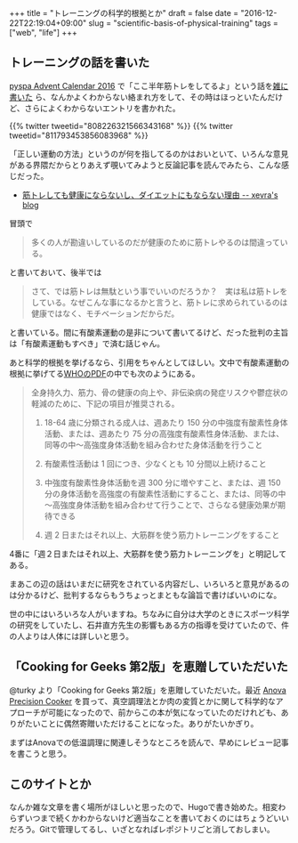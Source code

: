 +++
title = "トレーニングの科学的根拠とか"
draft = false
date = "2016-12-22T22:19:04+09:00"
slug = "scientific-basis-of-physical-training"
tags = ["web", "life"]
+++

## トレーニングの話を書いた
[pyspa Advent Calendar 2016](http://www.adventar.org/calendars/1435) で「ここ半年筋トレをしてるよ」という話を[雑に書いた](http://www.adventar.org/calendars/1435) ら、なんかよくわからない絡まれ方をして、その時はほっといたんだけど、さらによくわからないエントリを書かれた。

{{% twitter tweetid="808226321566343168" %}}
{{% twitter tweetid="811793453856083968" %}}

「正しい運動の方法」というのが何を指してるのかはおいといて、いろんな意見がある界隈だからとりあえず覗いてみようと反論記事を読んでみたら、こんな感じだった。

* [筋トレしても健康にならないし、ダイエットにもならない理由 -- xevra's blog](http://xevra.hatenablog.com/entry/2016/12/22/133755)

冒頭で

> 多くの人が勘違いしているのだが健康のために筋トレやるのは間違っている。

と書いておいて、後半では

> さて、では筋トレは無駄という事でいいのだろうか？　実は私は筋トレをしている。なぜこんな事になるかと言うと、筋トレに求められているのは健康ではなく、モチベーションだからだ。

と書いている。間に有酸素運動の是非について書いてるけど、だった批判の主旨は「有酸素運動もすべき」で済む話じゃん。

あと科学的根拠を挙げるなら、引用をちゃんとしてほしい。文中で有酸素運動の根拠に挙げてる[WHOのPDF](http://www0.nih.go.jp/eiken/programs/kenzo20120306.pdf)の中でも次のようにある。

> 全身持久力、筋力、骨の健康の向上や、非伝染病の発症リスクや鬱症状の軽減のために、下記の項目が推奨される。
> 
> 1. 18-64 歳に分類される成人は、週あたり 150 分の中強度有酸素性身体活動、または、週あたり 75 分の高強度有酸素性身体活動、または、同等の中～高強度身体活動を組み合わせた身体活動を行うこと
> 
> 2. 有酸素性活動は 1 回につき、少なくとも 10 分間以上続けること
>
> 3. 中強度有酸素性身体活動を週 300 分に増やすこと、または、週 150 分の身体活動を高強度の有酸素性活動にすること、または、同等の中～高強度身体活動を組み合わせて行うことで、さらなる健康効果が期待できる
>
> 4. 週 2 日またはそれ以上、大筋群を使う筋力トレーニングをすること

4番に「週２日またはそれ以上、大筋群を使う筋力トレーニングを」と明記してある。

まあこの辺の話はいまだに研究をされている内容だし、いろいろと意見があるのは分かるけど、批判するならもうちょっとまともな論旨で書けばいいのにな。

世の中にはいろいろな人がいますね。ちなみに自分は大学のときにスポーツ科学の研究をしていたし、石井直方先生の影響もある方の指導を受けていたので、件の人よりは人体には詳しいと思う。

## 「Cooking for Geeks 第2版」を恵贈していただいた
@turky より「Cooking for Geeks 第2版」を恵贈していただいた。最近 [Anova Precision Cooker](http://amzn.to/2ij4E9R) を買って、真空調理法とか肉の変質とかに関して科学的なアプローチが可能になったので、前からこの本が気になっていたのだけれども、ありがたいことに偶然寄贈いただけることになった。ありがたいかぎり。

まずはAnovaでの低温調理に関連しそうなところを読んで、早めにレビュー記事を書こうと思う。

## このサイトとか
なんか雑な文章を書く場所がほしいと思ったので、Hugoで書き始めた。相変わらずいつまで続くかわからないけど適当なことを書いておくのにはちょうどいいだろう。Gitで管理してるし、いざとなればレポジトリごと消しておしまい。
